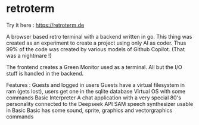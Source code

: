 # retroterm

Try it here : https://retroterm.de

A browser based retro terminal with a backend written in go.
This thing was created as an experiment to create a project using only AI as coder.
Thus 99% of the code was created by various models of Github Copilot.
(That was a nightmare !)

The frontend creates a Green Monitor used as a terminal.
All but the I/O stuff is handled in the backend.

Features :
Guests and logged in users
Guests have a virtual filesystem in ram (gets lost), users get one in the sqlite database
Virtual OS with some commands
Basic Interpreter
A chat application with a very special 80's personality connected to the Deepseek API
SAM speech synthesizer usable in Basic
Basic has some sound, sprite, graphics and vectorgraphics commands 
